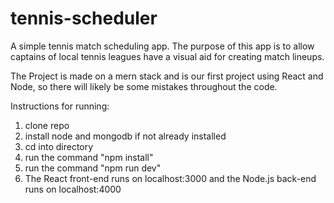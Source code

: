 # tennis-scheduler
A simple tennis match scheduling app.
The purpose of this app is to allow captains of local tennis leagues have a visual aid for creating match lineups.

The Project is made on a mern stack and is our first project using React and Node, so there will likely be some mistakes throughout the code.

Instructions for running:
1) clone repo
2) install node and mongodb if not already installed
3) cd into directory
4) run the command "npm install"
5) run the command "npm run dev"
6) The React front-end runs on localhost:3000 and the Node.js back-end runs on localhost:4000
